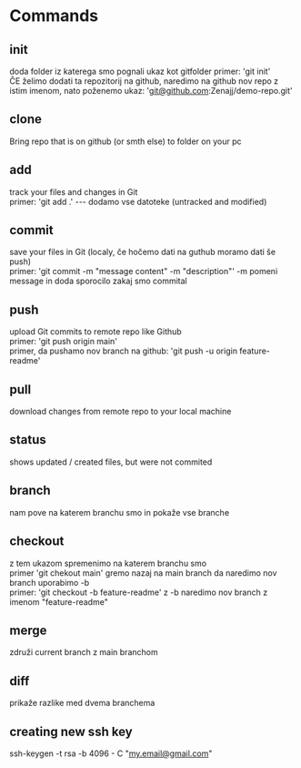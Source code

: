 # Commands

## init

doda folder iz katerega smo pognali ukaz kot gitfolder
primer: 'git init'   
ČE želimo dodati ta repozitorij na github, naredimo na github nov repo z istim imenom, nato poženemo ukaz: 'git@github.com:Zenajj/demo-repo.git'

## clone

Bring repo that is on github (or smth else) to folder on your pc

## add

track your files and changes in Git  
primer: 'git add .' --- dodamo vse datoteke (untracked and modified)

## commit

save your files in Git (localy, če hočemo dati na guthub moramo dati še push)  
primer: 'git commit -m "message content" -m "description"' -m pomeni message in doda sporocilo zakaj smo commital

## push

upload Git commits to remote repo like Github  
primer: 'git push origin main'  
primer, da pushamo nov branch na github: 'git push -u origin feature-readme'

## pull

download changes from remote repo to your local machine

## status

shows updated / created files, but were not commited

## branch

nam pove na katerem branchu smo in pokaže vse branche

## checkout

z tem ukazom spremenimo na katerem branchu smo  
primer 'git chekout main' gremo nazaj na main branch
da naredimo nov branch uporabimo -b    
primer: 'git checkout -b feature-readme' z -b naredimo nov branch z imenom "feature-readme"

## merge

združi current branch z main branchom

## diff

prikaže razlike med dvema branchema

## creating new ssh key

ssh-keygen -t rsa -b 4096 - C "my.email@gmail.com" 